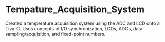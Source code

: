 # Tempature_Acquisition_System

Created a temperature acquisition system using the ADC and LCD onto a Tiva-C. Uses concepts of I/O synchronization, LCDs, ADCs, data sampling/acquisition, and fixed-point numbers.
